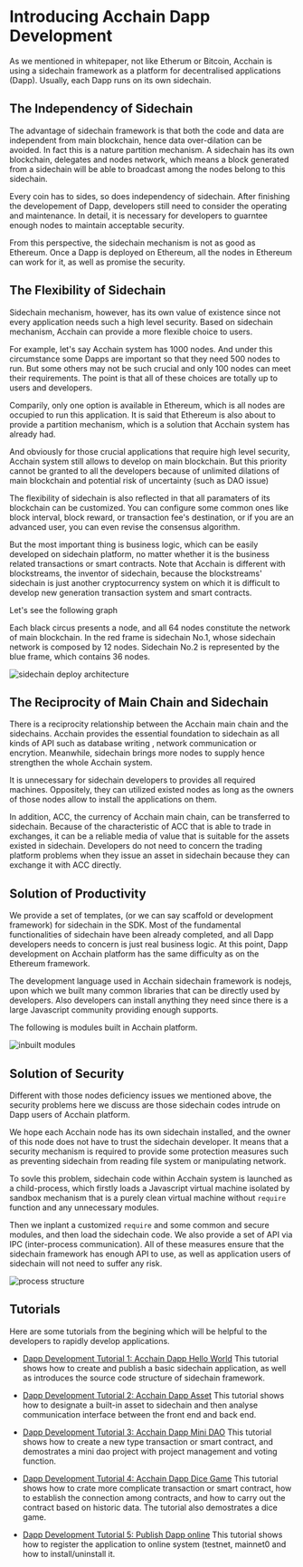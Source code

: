 # Introducing Acchain Dapp Development
As we mentioned in whitepaper, not like Etherum or Bitcoin, Acchain is using a sidechain framework as a platform for decentralised applications (Dapp). Usually, each Dapp runs on its own sidechain. 

## The Independency of Sidechain

The advantage of sidechain framework is that both the code and data are independent from main blockchain, hence data over-dilation can be avoided. In fact this is a nature partition mechanism.
A sidechain has its own blockchain, delegates and nodes network, which means a block generated from a sidechain will be able to broadcast among the nodes belong to this sidechain.

Every coin has to sides, so does independency of sidechain. After finishing the developement of Dapp, developers still need to consider the operating and maintenance. In detail, it is necessary for developers to guarntee enough nodes to maintain acceptable security.

From this perspective, the sidechain mechanism is not as good as Ethereum. Once a Dapp is deployed on Ethereum, all the nodes in Ethereum can work for it, as well as promise the security.


## The Flexibility of Sidechain

Sidechain mechanism, however, has its own value of existence since not every application needs such a high level security. Based on sidechain mechanism, Acchain can provide a more flexible choice to users.

For example, let's say Acchain system has 1000 nodes. And under this circumstance some Dapps are important so that they need 500 nodes to run. But some others may not be such crucial and only 100 nodes can meet their requirements. The point is that all of these choices are totally up to users and developers.

Comparily, only one option is available in Ethereum, which is all nodes are occupied to run this application. It is said that Ethereum is also about to provide a partition mechanism, which is a solution that Acchain system has already had.

And obviously for those crucial applications that require high level security, Acchain system still allows to develop on main blockchain. But this priority cannot be granted to all the developers because of unlimited dilations of main blockchain and potential risk of uncertainty (such as DAO issue)

The flexibility of sidechain is also reflected in that all paramaters of its blockchain can be customized. You can configure some common ones like block interval, block reward, or transaction fee's destination, or if you are an advanced user, you can even revise the consensus algorithm.

But the most important thing is business logic, which can be easily developed on sidechain platform, no matter whether it is the business related transactions or smart contracts. Note that Acchain is different with blockstreams, the inventor of sidechain, because the blockstreams' sidechain is just another cryptocurrency system on which it is difficult to develop new generation transaction system and smart contracts.

Let's see the following graph

Each black circus presents a node, and all 64 nodes constitute the network of main blockchain. In the red frame is sidechain No.1, whose sidechain network is composed by 12 nodes. Sidechain No.2 is represented by the blue frame, which contains 36 nodes.

![sidechain deploy architecture](./assets/sidechain-deploy.png)

## The Reciprocity of Main Chain and Sidechain

There is a reciprocity relationship between the Acchain main chain and the sidechains. Acchain provides the essential foundation to sidechain as all kinds of API such as database writing , network communication or encrytion. Meanwhile, sidechain brings more nodes to supply hence strengthen the whole Acchain system.

It is unnecessary for sidechain developers to provides all required machines. Oppositely, they can utilized existed nodes as long as the owners of those nodes allow to install the applications on them.

In addition, ACC, the currency of Acchain main chain, can be transferred to sidechain. Because of the characteristic of ACC that is able to trade in exchanges, it can be a reliable media of value that is suitable for the assets existed in sidechain. Developers do not need to concern the trading platform problems when they issue an asset in sidechain because they can exchange it with ACC directly.


## Solution of Productivity

We provide a set of templates, (or we can say scaffold or development framework) for sidechain in the SDK. Most of the fundamental functionalities of sidechain have been already completed, and all Dapp developers needs to concern is just real business logic. At this point, Dapp development on Acchain platform has the same difficulty as on the Ethereum framework. 

The development language used in Acchain sidechain framework is nodejs, upon which we built many common libraries that can be directly used by developers. Also developers can install anything they need since there is a large Javascript community providing enough supports.

The following is modules built in Acchain platform.

![inbuilt modules](./assets/inbuilt-modules.png)

## Solution of Security

Different with those nodes deficiency issues we mentioned above, the security problems here we discuss are those sidechain codes intrude on Dapp users of Acchain platform.

We hope each Acchain node has its own sidechain installed, and the owner of this node does not have to trust the sidechain developer. It means that a security mechanism is required to provide some protection measures such as preventing sidechain from reading file system or manipulating network.

To sovle this problem, sidechain code within Acchain system is launched as a child-process,  which firstly loads a Javascript virtual machine isolated by sandbox mechanism that is a purely clean virtual machine without `require` function and any unnecessary modules.

Then we inplant a customized `require` and some common and secure modules, and then load the sidechain code. We also provide a set of API via IPC (inter-process communication). All of these measures ensure that the sidechain framework has enough API to use, as well as application users of sidechain will not need to suffer any risk.


![process structure](./assets/process-structure.png)

## Tutorials

Here are some tutorials from the begining which will be helpful to the developers to rapidly develop applications.

- [Dapp Development Tutorial 1: Acchain Dapp Hello World](./dapp_docs/1_hello_en.md)
	This tutorial shows how to create and publish a basic sidechain application, as well as introduces the source code structure of sidechain framework.

- [Dapp Development Tutorial 2: Acchain Dapp Asset](./dapp_docs/2_asset_en.md)
	This tutorial shows how to designate a built-in asset to sidechain and then analyse communication interface between the front end and back end. 


- [Dapp Development Tutorial 3: Acchain Dapp Mini DAO](./dapp_docs/3_mini_dao_en.md)
	This tutorial shows how to create a new type transaction or smart contract, and demostrates a mini dao project with project management and voting function.

- [Dapp Development Tutorial 4: Acchain Dapp Dice Game](./dapp_docs/4_dice_game_en.md)
	This tutorial shows how to crate more complicate transaction or smart contract, how to establish the connection among contracts, and how to carry out the contract based on historic data. The tutorial also demostrates a dice game.

- [Dapp Development Tutorial 5: Publish Dapp online](./dapp_docs/5_dapp_publish_en.md)
	This tutorial shows how to register the application to online system (testnet, mainnet0 and how to install/uninstall it.
